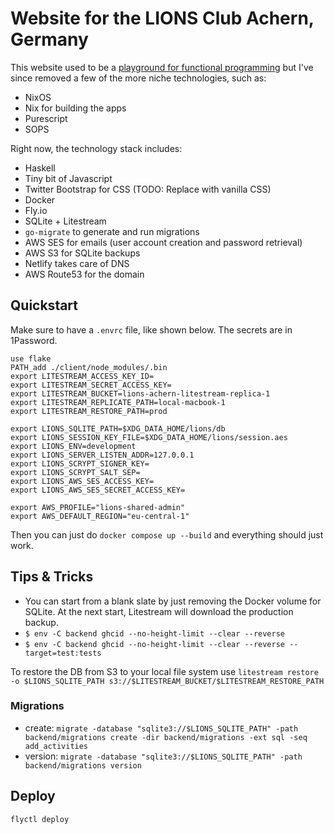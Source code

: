 # Website for the LIONS Club Achern, Germany

This website used to be a [playground for functional programming](https://www.fbrs.io/fp/) but I've since removed a few of the more niche technologies, such as:
* NixOS
* Nix for building the apps
* Purescript
* SOPS

Right now, the technology stack includes:
* Haskell
* Tiny bit of Javascript
* Twitter Bootstrap for CSS (TODO: Replace with vanilla CSS)
* Docker
* Fly.io
* SQLite + Litestream
* `go-migrate` to generate and run migrations
* AWS SES for emails (user account creation and password retrieval)
* AWS S3 for SQLite backups
* Netlify takes care of DNS
* AWS Route53 for the domain

## Quickstart

Make sure to have a `.envrc` file, like shown below. The secrets are in 1Password.

```text
use flake
PATH_add ./client/node_modules/.bin
export LITESTREAM_ACCESS_KEY_ID=
export LITESTREAM_SECRET_ACCESS_KEY=
export LITESTREAM_BUCKET=lions-achern-litestream-replica-1
export LITESTREAM_REPLICATE_PATH=local-macbook-1
export LITESTREAM_RESTORE_PATH=prod

export LIONS_SQLITE_PATH=$XDG_DATA_HOME/lions/db
export LIONS_SESSION_KEY_FILE=$XDG_DATA_HOME/lions/session.aes
export LIONS_ENV=development
export LIONS_SERVER_LISTEN_ADDR=127.0.0.1
export LIONS_SCRYPT_SIGNER_KEY=
export LIONS_SCRYPT_SALT_SEP=
export LIONS_AWS_SES_ACCESS_KEY=
export LIONS_AWS_SES_SECRET_ACCESS_KEY=

export AWS_PROFILE="lions-shared-admin"
export AWS_DEFAULT_REGION="eu-central-1"
```

Then you can just do `docker compose up --build` and everything should just work.

## Tips & Tricks

* You can start from a blank slate by just removing the Docker volume for SQLite. At the next start, Litestream will download the production backup.
* `$ env -C backend ghcid --no-height-limit --clear --reverse`
* `$ env -C backend ghcid --no-height-limit --clear --reverse --target=test:tests`

To restore the DB from S3 to your local file system use `litestream restore -o $LIONS_SQLITE_PATH s3://$LITESTREAM_BUCKET/$LITESTREAM_RESTORE_PATH`

### Migrations

- create: `migrate -database "sqlite3://$LIONS_SQLITE_PATH" -path backend/migrations create -dir backend/migrations -ext sql -seq add_activities`
- version: `migrate -database "sqlite3://$LIONS_SQLITE_PATH" -path backend/migrations version`

## Deploy

`flyctl deploy`
